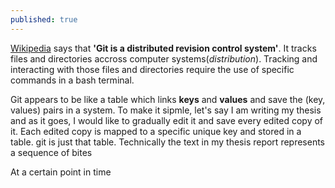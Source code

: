 ```yaml
---
published: true
---
```


[Wikipedia](https://en.wikipedia.org/wiki/Git) says that **'Git is a distributed revision control system'**. It tracks files and directories accross computer systems(_distribution_). Tracking and interacting with those files and directories require the use of specific commands in a bash terminal.

Git appears to be like a table which links **keys** and **values** and save the (key, values) pairs in a system. To make it sipmle, let's say I am writing my thesis and as it goes, I would like to gradually edit it and save every edited copy of it. Each edited copy is mapped to a specific unique key and stored in a table. git is just that table. Technically the text in my thesis report represents a sequence of bites

At a certain point in time
